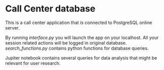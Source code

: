 # Call Center database

This is a call center application that is connected to PostgreSQL online server. 

By running *interface.py* you will launch the app on your localhost. All your session related actions will be logged in original database. 
*search_functions.py* contains python functions for database queries.

Jupiter notebook contains several queries for data analysis that might be relevant for user research.
